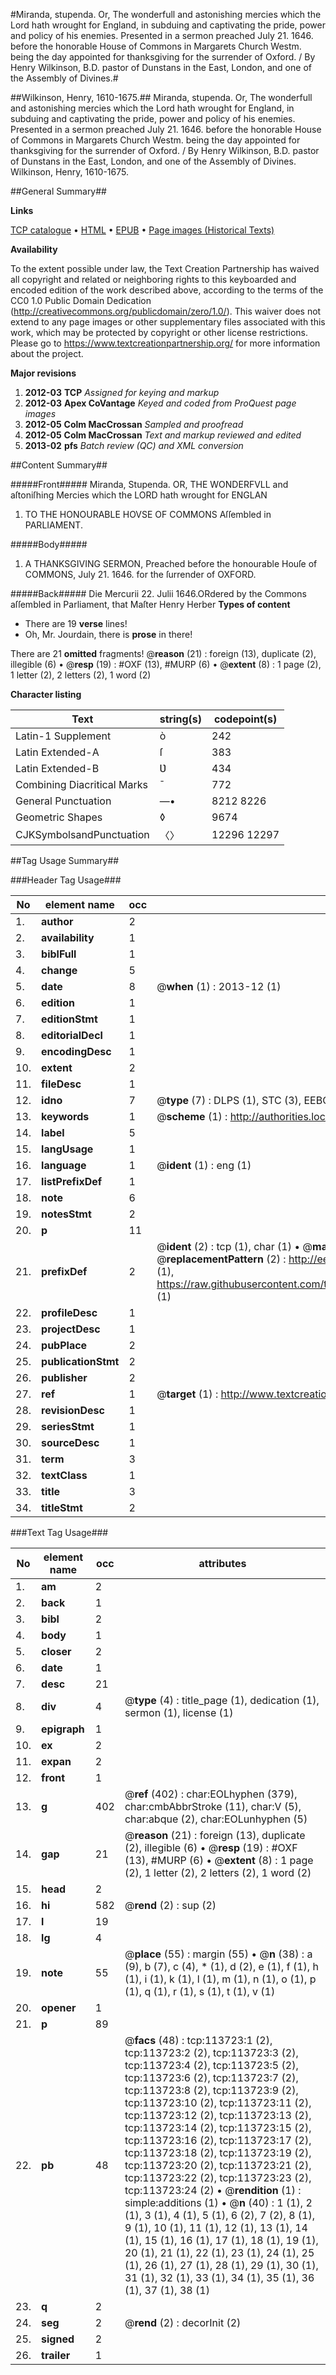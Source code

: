 #Miranda, stupenda. Or, The wonderfull and astonishing mercies which the Lord hath wrought for England, in subduing and captivating the pride, power and policy of his enemies. Presented in a sermon preached July 21. 1646. before the honorable House of Commons in Margarets Church Westm. being the day appointed for thanksgiving for the surrender of Oxford. / By Henry Wilkinson, B.D. pastor of Dunstans in the East, London, and one of the Assembly of Divines.#

##Wilkinson, Henry, 1610-1675.##
Miranda, stupenda. Or, The wonderfull and astonishing mercies which the Lord hath wrought for England, in subduing and captivating the pride, power and policy of his enemies. Presented in a sermon preached July 21. 1646. before the honorable House of Commons in Margarets Church Westm. being the day appointed for thanksgiving for the surrender of Oxford. / By Henry Wilkinson, B.D. pastor of Dunstans in the East, London, and one of the Assembly of Divines.
Wilkinson, Henry, 1610-1675.

##General Summary##

**Links**

[TCP catalogue](http://www.ota.ox.ac.uk/tcp/)  • 
[HTML](http://tei.it.ox.ac.uk/tcp/Texts-HTML/free/A96/A96520.html)  • 
[EPUB](http://tei.it.ox.ac.uk/tcp/Texts-EPUB/free/A96/A96520.epub) • 
[Page images (Historical Texts)](https://historicaltexts.jisc.ac.uk/eebo-99861585e)

**Availability**

To the extent possible under law, the Text Creation Partnership has waived all copyright and related or neighboring rights to this keyboarded and encoded edition of the work described above, according to the terms of the CC0 1.0 Public Domain Dedication (http://creativecommons.org/publicdomain/zero/1.0/). This waiver does not extend to any page images or other supplementary files associated with this work, which may be protected by copyright or other license restrictions. Please go to https://www.textcreationpartnership.org/ for more information about the project.

**Major revisions**

1. __2012-03__ __TCP__ *Assigned for keying and markup*
1. __2012-03__ __Apex CoVantage__ *Keyed and coded from ProQuest page images*
1. __2012-05__ __Colm MacCrossan__ *Sampled and proofread*
1. __2012-05__ __Colm MacCrossan__ *Text and markup reviewed and edited*
1. __2013-02__ __pfs__ *Batch review (QC) and XML conversion*

##Content Summary##

#####Front#####
Miranda, Stupenda. OR, THE WONDERFVLL and aſtoniſhing Mercies which the LORD hath wrought for ENGLAN
1. TO THE HONOURABLE HOVSE OF COMMONS Aſſembled in PARLIAMENT.

#####Body#####

1. A THANKSGIVING SERMON, Preached before the honourable Houſe of COMMONS, July 21. 1646. for the ſurrender of OXFORD.

#####Back#####
Die Mercurii 22. Julii 1646.ORdered by the Commons aſſembled in Parliament, that Maſter Henry Herber
**Types of content**

  * There are 19 **verse** lines!
  * Oh, Mr. Jourdain, there is **prose** in there!

There are 21 **omitted** fragments! 
 @__reason__ (21) : foreign (13), duplicate (2), illegible (6)  •  @__resp__ (19) : #OXF (13), #MURP (6)  •  @__extent__ (8) : 1 page (2), 1 letter (2), 2 letters (2), 1 word (2)

**Character listing**


|Text|string(s)|codepoint(s)|
|---|---|---|
|Latin-1 Supplement|ò|242|
|Latin Extended-A|ſ|383|
|Latin Extended-B|Ʋ|434|
|Combining             Diacritical Marks|̄|772|
|General Punctuation|—•|8212 8226|
|Geometric Shapes|◊|9674|
|CJKSymbolsandPunctuation|〈〉|12296 12297|

##Tag Usage Summary##

###Header Tag Usage###

|No|element name|occ|attributes|
|---|---|---|---|
|1.|__author__|2||
|2.|__availability__|1||
|3.|__biblFull__|1||
|4.|__change__|5||
|5.|__date__|8| @__when__ (1) : 2013-12 (1)|
|6.|__edition__|1||
|7.|__editionStmt__|1||
|8.|__editorialDecl__|1||
|9.|__encodingDesc__|1||
|10.|__extent__|2||
|11.|__fileDesc__|1||
|12.|__idno__|7| @__type__ (7) : DLPS (1), STC (3), EEBO-CITATION (1), PROQUEST (1), VID (1)|
|13.|__keywords__|1| @__scheme__ (1) : http://authorities.loc.gov/ (1)|
|14.|__label__|5||
|15.|__langUsage__|1||
|16.|__language__|1| @__ident__ (1) : eng (1)|
|17.|__listPrefixDef__|1||
|18.|__note__|6||
|19.|__notesStmt__|2||
|20.|__p__|11||
|21.|__prefixDef__|2| @__ident__ (2) : tcp (1), char (1)  •  @__matchPattern__ (2) : ([0-9\-]+):([0-9IVX]+) (1), (.+) (1)  •  @__replacementPattern__ (2) : http://eebo.chadwyck.com/downloadtiff?vid=$1&page=$2 (1), https://raw.githubusercontent.com/textcreationpartnership/Texts/master/tcpchars.xml#$1 (1)|
|22.|__profileDesc__|1||
|23.|__projectDesc__|1||
|24.|__pubPlace__|2||
|25.|__publicationStmt__|2||
|26.|__publisher__|2||
|27.|__ref__|1| @__target__ (1) : http://www.textcreationpartnership.org/docs/. (1)|
|28.|__revisionDesc__|1||
|29.|__seriesStmt__|1||
|30.|__sourceDesc__|1||
|31.|__term__|3||
|32.|__textClass__|1||
|33.|__title__|3||
|34.|__titleStmt__|2||


###Text Tag Usage###

|No|element name|occ|attributes|
|---|---|---|---|
|1.|__am__|2||
|2.|__back__|1||
|3.|__bibl__|2||
|4.|__body__|1||
|5.|__closer__|2||
|6.|__date__|1||
|7.|__desc__|21||
|8.|__div__|4| @__type__ (4) : title_page (1), dedication (1), sermon (1), license (1)|
|9.|__epigraph__|1||
|10.|__ex__|2||
|11.|__expan__|2||
|12.|__front__|1||
|13.|__g__|402| @__ref__ (402) : char:EOLhyphen (379), char:cmbAbbrStroke (11), char:V (5), char:abque (2), char:EOLunhyphen (5)|
|14.|__gap__|21| @__reason__ (21) : foreign (13), duplicate (2), illegible (6)  •  @__resp__ (19) : #OXF (13), #MURP (6)  •  @__extent__ (8) : 1 page (2), 1 letter (2), 2 letters (2), 1 word (2)|
|15.|__head__|2||
|16.|__hi__|582| @__rend__ (2) : sup (2)|
|17.|__l__|19||
|18.|__lg__|4||
|19.|__note__|55| @__place__ (55) : margin (55)  •  @__n__ (38) : a (9), b (7), c (4), * (1), d (2), e (1), f (1), h (1), i (1), k (1), l (1), m (1), n (1), o (1), p (1), q (1), r (1), s (1), t (1), v (1)|
|20.|__opener__|1||
|21.|__p__|89||
|22.|__pb__|48| @__facs__ (48) : tcp:113723:1 (2), tcp:113723:2 (2), tcp:113723:3 (2), tcp:113723:4 (2), tcp:113723:5 (2), tcp:113723:6 (2), tcp:113723:7 (2), tcp:113723:8 (2), tcp:113723:9 (2), tcp:113723:10 (2), tcp:113723:11 (2), tcp:113723:12 (2), tcp:113723:13 (2), tcp:113723:14 (2), tcp:113723:15 (2), tcp:113723:16 (2), tcp:113723:17 (2), tcp:113723:18 (2), tcp:113723:19 (2), tcp:113723:20 (2), tcp:113723:21 (2), tcp:113723:22 (2), tcp:113723:23 (2), tcp:113723:24 (2)  •  @__rendition__ (1) : simple:additions (1)  •  @__n__ (40) : 1 (1), 2 (1), 3 (1), 4 (1), 5 (1), 6 (2), 7 (2), 8 (1), 9 (1), 10 (1), 11 (1), 12 (1), 13 (1), 14 (1), 15 (1), 16 (1), 17 (1), 18 (1), 19 (1), 20 (1), 21 (1), 22 (1), 23 (1), 24 (1), 25 (1), 26 (1), 27 (1), 28 (1), 29 (1), 30 (1), 31 (1), 32 (1), 33 (1), 34 (1), 35 (1), 36 (1), 37 (1), 38 (1)|
|23.|__q__|2||
|24.|__seg__|2| @__rend__ (2) : decorInit (2)|
|25.|__signed__|2||
|26.|__trailer__|1||
